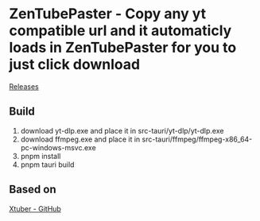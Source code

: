# ZenTubePaster - Copy any yt compatible url and it automaticly loads in ZenTubePaster for you to just click download

[Releases](https://github.com/zenitogr/zentubepaster/releases)

## Build

1. download yt-dlp.exe and place it in src-tauri/yt-dlp/yt-dlp.exe
2. download ffmpeg.exe and place it in src-tauri/ffmpeg/ffmpeg-x86_64-pc-windows-msvc.exe
3. pnpm install
4. pnpm tauri build

## Based on

[Xtuber - GitHub](https://github.com/chientrm/xtuber)